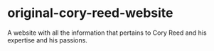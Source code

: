 # original-cory-reed-website
A website with all the information that pertains to Cory Reed and his expertise and his passions.

